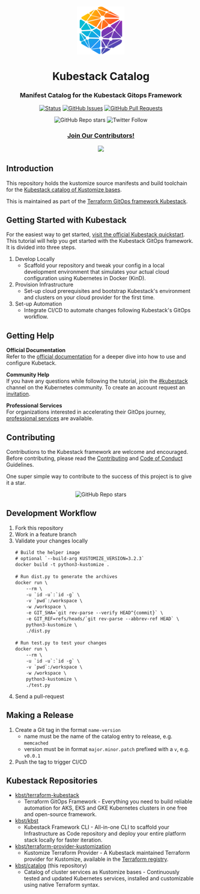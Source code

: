 <p align="center">
 <img src="./assets/favicon.png" alt="Kubestack, The Open Source Gitops Framework" width="25%" height="25%" />
</p>

<h1 align="center">Kubestack Catalog</h1>
<h3 align="center">Manifest Catalog for the Kubestack Gitops Framework</h3>

<div align="center">

[![Status](https://img.shields.io/badge/status-active-success.svg)]()
[![GitHub Issues](https://img.shields.io/github/issues/kbst/catalog.svg)](https://github.com/kbst/catalog/issues)
[![GitHub Pull Requests](https://img.shields.io/github/issues-pr/kbst/catalog.svg)](https://github.com/kbst/catalog/pulls)

</div>

<div align="center">

![GitHub Repo stars](https://img.shields.io/github/stars/kbst/catalog?style=social)
![Twitter Follow](https://img.shields.io/twitter/follow/kubestack?style=social)

</div>


<h3 align="center"><a href="#Contributing">Join Our Contributors!</a></h3>

<div align="center">

<a href="https://github.com/kbst/catalog/graphs/contributors">
  <img src="https://contrib.rocks/image?repo=kbst/catalog&max=36" />
</a>

</div>

## Introduction

This repository holds the kustomize source manifests and build toolchain for the [Kubestack catalog of Kustomize bases](https://www.kubestack.com/catalog).

This is maintained as part of the [Terraform GitOps framework Kubestack](https://www.kubestack.com/).


## Getting Started with Kubestack

For the easiest way to get started, [visit the official Kubestack quickstart](https://www.kubestack.com/infrastructure/documentation/quickstart). This tutorial will help you get started with the Kubestack GitOps framework. It is divided into three steps.

1. Develop Locally
    * Scaffold your repository and tweak your config in a local development environment that simulates your actual cloud configuration using Kubernetes in Docker (KinD).
3. Provision Infrastructure
    * Set-up cloud prerequisites and bootstrap Kubestack's environment and clusters on your cloud provider for the first time.
4. Set-up Automation
    * Integrate CI/CD to automate changes following Kubestack's GitOps workflow.


## Getting Help

**Official Documentation**  
Refer to the [official documentation](https://www.kubestack.com/framework/documentation) for a deeper dive into how to use and configure Kubetack.

**Community Help**  
If you have any questions while following the tutorial, join the [#kubestack](https://app.slack.com/client/T09NY5SBT/CMBCT7XRQ) channel on the Kubernetes community. To create an account request an [invitation](https://slack.k8s.io/).

**Professional Services**  
For organizations interested in accelerating their GitOps journey, [professional services](https://www.kubestack.com/lp/professional-services) are available.


## Contributing
Contributions to the Kubestack framework are welcome and encouraged. Before contributing, please read the [Contributing](./CONTRIBUTING.md) and [Code of Conduct](./CODE_OF_CONDUCT.md) Guidelines.

One super simple way to contribute to the success of this project is to give it a star.  

<div align="center">

![GitHub Repo stars](https://img.shields.io/github/stars/kbst/catalog?style=social)

</div>


## Development Workflow

1. Fork this repository
1. Work in a feature branch
1. Validate your changes locally
   ```
   # Build the helper image
   # optional `--build-arg KUSTOMIZE_VERSION=3.2.3`
   docker build -t python3-kustomize .

   # Run dist.py to generate the archives
   docker run \
       --rm \
       -u `id -u`:`id -g` \
       -v `pwd`:/workspace \
       -w /workspace \
       -e GIT_SHA=`git rev-parse --verify HEAD^{commit}` \
       -e GIT_REF=refs/heads/`git rev-parse --abbrev-ref HEAD` \
       python3-kustomize \
       ./dist.py

   # Run test.py to test your changes
   docker run \
       --rm \
       -u `id -u`:`id -g` \
       -v `pwd`:/workspace \
       -w /workspace \
       python3-kustomize \
       ./test.py

   ```
1. Send a pull-request


## Making a Release

1. Create a Git tag in the format `name-version`
   * name must be the name of the catalog entry to release, e.g. `memcached`
   * version must be in format `major.minor.patch` prefixed with a `v`,
     e.g. `v0.0.1`
2. Push the tag to trigger CI/CD


## Kubestack Repositories
* [kbst/terraform-kubestack](https://github.com/kbst/terraform-kubestack)  
    * Terraform GitOps Framework - Everything you need to build reliable automation for AKS, EKS and GKE Kubernetes clusters in one free and open-source framework.
* [kbst/kbst](https://github.com/kbst/kbst)  
    * Kubestack Framework CLI - All-in-one CLI to scaffold your Infrastructure as Code repository and deploy your entire platform stack locally for faster iteration.
* [kbst/terraform-provider-kustomization](https://github.com/kbst/terraform-provider-kustomization)  
    * Kustomize Terraform Provider - A Kubestack maintained Terraform provider for Kustomize, available in the [Terraform registry](https://registry.terraform.io/providers/kbst/kustomization/latest).
* [kbst/catalog](https://github.com/kbst/catalog) (this repository)  
    * Catalog of cluster services as Kustomize bases - Continuously tested and updated Kubernetes services, installed and customizable using native Terraform syntax.

